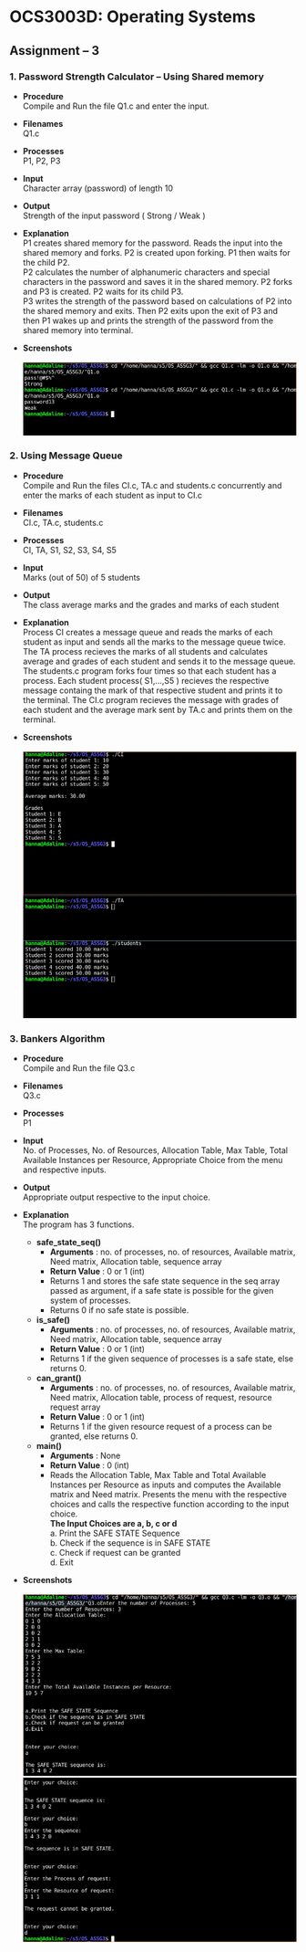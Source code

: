 # OCS3003D: Operating Systems
## Assignment – 3  
  
### 1. Password Strength Calculator – Using Shared memory  
- **Procedure**  
Compile and Run the file Q1.c and enter the input.  
- **Filenames**  
Q1.c  
- **Processes**  
P1, P2, P3  
- **Input**  
Character  array (password) of  length  10  
- **Output**  
Strength of the input password ( Strong / Weak )   
- **Explanation**    
P1 creates shared memory for the password. Reads the input into the shared memory and forks. P2 is created upon forking. P1 then waits for the child P2.  
P2 calculates the number of alphanumeric characters and special characters in the password and saves it in the shared memory. P2 forks and P3 is created. P2 waits for its child P3.  
P3 writes the strength of the password based on calculations of P2 into the shared memory and exits. Then P2 exits upon the exit of P3 and then P1 wakes up and prints the strength of the password from the shared memory into terminal.  
  
- **Screenshots**    
&nbsp;  
![Q1](Q1.jpeg)   
  
  
  
### 2. Using Message Queue  
- **Procedure**  
Compile and Run the files CI.c, TA.c and students.c concurrently and enter the marks of each student as input to CI.c  
- **Filenames**   
CI.c, TA.c, students.c  
- **Processes**   
CI, TA, S1, S2, S3, S4, S5  
- **Input**   
Marks (out of 50) of 5 students  
- **Output**   
The class average marks and the grades and marks of each student      
- **Explanation**     
Process CI creates a message queue and reads the marks of each student as input and sends all the marks to the message queue twice. The TA process recieves the marks of all students and calculates average and grades of each student and sends it to the message queue. The students.c program forks four times so that each student has a process. Each student process( S1,...,S5 ) recieves the respective message containg the mark of that respective student and prints it to the terminal. The CI.c program recieves the message with grades of each student and the average mark sent by TA.c and prints them on the terminal.  

- **Screenshots**     
&nbsp;  
![Q2](Q2.jpeg)



### 3. Bankers Algorithm  
- **Procedure**  
Compile and Run the file Q3.c    
- **Filenames**   
Q3.c  
- **Processes**   
P1  
- **Input**   
No. of Processes, No. of Resources, Allocation Table, Max Table, Total Available Instances per Resource, Appropriate Choice from the menu and respective inputs. 
- **Output**   
Appropriate output respective to the input choice.   
- **Explanation**      
The program has 3 functions.  
  - **safe_state_seq()**  
      - **Arguments** : no. of processes, no. of resources, Available matrix, Need matrix, Allocation table, sequence array  
      - **Return Value** : 0 or 1 (int)  
      - Returns 1 and stores the safe state sequence in the seq array passed as argument, if a safe state is possible for the given system of processes.  
      - Returns 0 if no safe state is possible.  
  - **is_safe()**  
      - **Arguments** : no. of processes, no. of resources, Available matrix, Need matrix, Allocation table, sequence array  
      - **Return Value** : 0 or 1 (int)  
      - Returns 1 if the given sequence of processes is a safe state, else returns 0.  
   - **can_grant()**  
      - **Arguments** : no. of processes, no. of resources, Available matrix, Need matrix, Allocation table, process of request, resource request array  
      - **Return Value** : 0 or 1 (int)  
      - Returns 1 if the given resource request of a process can be granted, else returns 0.  
   - **main()**
      - **Arguments** : None
      - **Return Value** : 0 (int)  
      - Reads the Allocation Table, Max Table and Total Available Instances per Resource as inputs and computes the Available matrix and Need matrix. Presents the menu with the respective choices and calls the respective function according to the input choice.  
      **The Input Choices are a, b, c or d**  
        a. Print the SAFE STATE Sequence  
        b. Check if the sequence is in SAFE STATE  
        c. Check if request can be granted  
        d. Exit  
 
- **Screenshots**     
&nbsp;  
![Q3_a](Q3_a.jpeg)  
![Q3_b](Q3_b.jpeg)  
